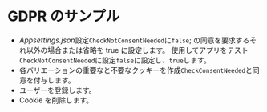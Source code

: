 # <a name="gdpr-sample"></a>GDPR のサンプル

* *Appsettings.json*設定`CheckNotConsentNeeded`に`false`; の同意を要求するそれ以外の場合または省略を true に設定します。 使用してアプリをテスト`CheckNotConsentNeeded`に設定`false`に設定し、`true`します。
* 各バリエーションの重要なと不要なクッキーを作成`CheckConsentNeeded`と同意を付与します。
* ユーザーを登録します。
* Cookie を削除します。
